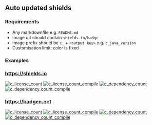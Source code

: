 ## Auto updated shields

### Requirements

* Any markdownfile e.g. `README.md`
* Image url should contain `shields.io/badge`
* Image prefix should be `c_` + `<output key>` e.g. `c_java_version`
* Customisation limit: color is fixed

### Examples

### https://shields.io

![c_license_count](https://img.shields.io/badge/licenses-10-a4a61d?style=flat-square)
![c_license_count_compile](https://img.shields.io/badge/licenses_compile-7-97CA00?style=flat-square)
![c_dependency_count](https://img.shields.io/badge/dependencies-63-e05d44?style=flat-square)
![c_dependency_count_compile](https://img.shields.io/badge/dependencies_compile-34-a4a61d?style=flat-square)

### https://badgen.net

[![c_license_count](https://badgen.net/badge/licenses/10/a4a61d?icon=github&style=flat-square)](http://example.com)
[![c_license_count_compile](https://badgen.net/badge/licenses_compile/7/97CA00?icon=github&style=flat-square)](http://example.com)
[![c_dependency_count](https://badgen.net/badge/dependencies/63/e05d44)](http://example.com)
[![c_dependency_count_compile](https://badgen.net/badge/dependencies_compile/34/a4a61d)](http://example.com)
